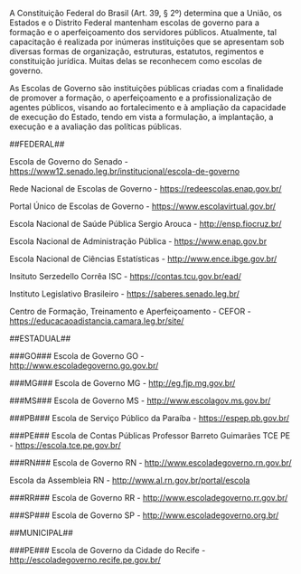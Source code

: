 A Constituição Federal do Brasil (Art. 39, § 2º) determina que a União, os Estados e o Distrito Federal mantenham escolas de governo para a formação e o aperfeiçoamento dos servidores públicos. Atualmente, tal capacitação é realizada por inúmeras instituições que se apresentam sob diversas formas de organização, estruturas, estatutos, regimentos e constituição jurídica.  Muitas delas se reconhecem como escolas de governo.

As Escolas de Governo são instituições públicas criadas com a finalidade de promover a formação, o aperfeiçoamento e a profissionalização de agentes públicos, visando ao fortalecimento e à ampliação da capacidade de execução do Estado, tendo em vista a formulação, a implantação, a execução e a avaliação das políticas públicas.

##FEDERAL##

Escola de Governo do Senado - https://www12.senado.leg.br/institucional/escola-de-governo

Rede Nacional de Escolas de Governo - https://redeescolas.enap.gov.br/

Portal Único de Escolas de Governo - https://www.escolavirtual.gov.br/

Escola Nacional de Saúde Pública Sergio Arouca - http://ensp.fiocruz.br/

Escola Nacional de Administração Pública - https://www.enap.gov.br

Escola Nacional de Ciências Estatísticas - http://www.ence.ibge.gov.br/

Insituto Serzedello Corrêa ISC - https://contas.tcu.gov.br/ead/

Instituto Legislativo Brasileiro - https://saberes.senado.leg.br/

Centro de Formação, Treinamento e Aperfeiçoamento - CEFOR - https://educacaoadistancia.camara.leg.br/site/

##ESTADUAL##

###GO###
Escola de Governo GO - http://www.escoladegoverno.go.gov.br/

###MG###
Escola de Governo MG - http://eg.fjp.mg.gov.br/

###MS###
Escola de Governo MS - http://www.escolagov.ms.gov.br/

###PB###
Escola de Serviço Público da Paraíba - https://espep.pb.gov.br/

###PE###
Escola de Contas Públicas Professor Barreto Guimarães TCE PE - https://escola.tce.pe.gov.br/

###RN###
Escola de Governo RN - http://www.escoladegoverno.rn.gov.br/

Escola da Assembleia RN - http://www.al.rn.gov.br/portal/escola

###RR###
Escola de Governo RR - http://www.escoladegoverno.rr.gov.br/

###SP###
Escola de Governo SP - http://www.escoladegoverno.org.br/


##MUNICIPAL##

###PE###
Escola de Governo da Cidade do Recife - http://escoladegoverno.recife.pe.gov.br/

